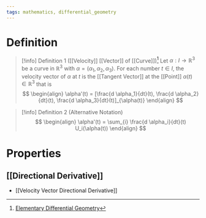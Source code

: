 ```yaml
---
tags: mathematics, differential_geometry
---
```


# Definition

> [!info] Definition 1 ([[Velocity]] [[Vector]] of [[Curve]])[^1]
> Let $\alpha: I \rightarrow \mathbb{R}^3$ be a curve in $\mathbb{R}^3$ with $\alpha = (\alpha_1, \alpha_2, \alpha_3)$. For each number $t \in I$, the velocity vector of $\alpha$ at $t$ is the [[Tangent Vector]] at the [[Point]] $\alpha(t) \in \mathbb{R}^3$ that is
> $$
> \begin{align}
> \alpha'(t) = [\frac{d \alpha_1}{dt}(t), \frac{d \alpha_2}{dt}(t), \frac{d \alpha_3}{dt}(t)]_{\alpha(t)}
> \end{align}
> $$

> [!info] Definition 2 (Alternative Notation)
> $$
> \begin{align}
> \alpha'(t) = \sum_{i} \frac{d \alpha_i}{dt}(t) U_i(\alpha(t))
> \end{align}
> $$

# Properties
## [[Directional Derivative]]
- [[Velocity Vector Directional Derivative]]

[^1]: [Elementary Differential Geometry](zotero://open-pdf/library/items/F6CCEWIU?page=33)